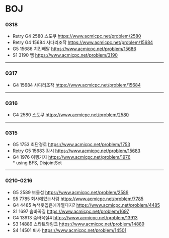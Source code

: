# BOJ

### 0318  
* Retry G4 2580 스도쿠 https://www.acmicpc.net/problem/2580  
* Retry G4 15684 사다리조작 https://www.acmicpc.net/problem/15684  
* G5 15686 치킨배달 https://www.acmicpc.net/problem/15686  
* S1 3190 뱀 https://www.acmicpc.net/problem/3190  
---
### 0317  
* G4 15684 사다리조작 https://www.acmicpc.net/problem/15684  
---
### 0316  
* G4 2580 스도쿠 https://www.acmicpc.net/problem/2580  
---
### 0315  
* G5 1753 최단경로 https://www.acmicpc.net/problem/1753  
* Retry G5 15683 감시 https://www.acmicpc.net/problem/15683  
* G4 1976 여행가자 https://www.acmicpc.net/problem/1976<br>* using BFS, DisjointSet  
---
### 0210-0216  
* G5 2589 보물섬 https://www.acmicpc.net/problem/2589  
* S5 7785 회사에있는사람 https://www.acmicpc.net/problem/7785  
* G4 4485 녹색옷입은애가젤다지? https://www.acmicpc.net/problem/4485  
* S1 1697 숨바꼭질 https://www.acmicpc.net/problem/1697  
* G4 13913 숨바꼭질4 https://www.acmicpc.net/problem/13913  
* S3 14889 스타트와링크 https://www.acmicpc.net/problem/14889  
* S4 14501 퇴사 https://www.acmicpc.net/problem/14501  
